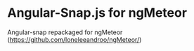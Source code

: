# Angular-Snap.js for ngMeteor

Angular-snap repackaged for ngMeteor (https://github.com/loneleeandroo/ngMeteor/)
